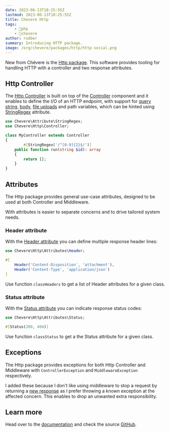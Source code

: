 ```yaml
---
date: 2023-06-13T18:25:55Z
lastmod: 2023-06-13T18:25:55Z
title: Chevere Http
tags:
    - 🐘php
    - 🥑chevere
author: rodber
summary: Introducing HTTP package.
image: /org/chevere/packages/http/http-social.png
---
```


New from Chévere is the [Http package](https://chevere.org/packages/http.html). This software provides tooling for handling HTTP with a controller and two response attributes.

## Http Controller

The [Http Controller](https://chevere.org/packages/http.html#controller) is built on top of the [Controller](https://chevere.org/library/controller.html) component and it enables to define the I/O of an HTTP endpoint, with support for [query string](https://chevere.org/packages/http.html#accept-query), [body](https://chevere.org/packages/http.html#accept-body), [file uploads](https://chevere.org/packages/http.html#accept-files) and path variables, which can be hinted using [StringRegex](https://chevere.org/library/attribute.html#stringregex) attribute.

```php
use Chevere\Attribute\StringRegex;
use Chevere\Http\Controller;

class MyController extends Controller
{
		#[StringRegex('/^[0-9]{2}$/')]
    public function run(string $id): array
    {
        return [];
    }
}
```

## Attributes

The Http package provides general use-case attributes, designed to be used at both Controller and Middleware.

With attributes is easier to separate concerns and to drive tailored system needs.

### Header attribute

With the [Header attribute](https://chevere.org/packages/http.html#header) you can define multiple response header lines:

```php
use Chevere\Http\Attributes\Header;

#[
    Header('Content-Disposition', 'attachment'),
    Header('Content-Type', 'application/json')
]
```

Use function `classHeaders` to get a list of Header attributes for a given class.

### Status attribute

With the [Status attribute](https://chevere.org/packages/http.html#status) you can indicate response status codes:

```php
use Chevere\Http\Attributes\Status;

#[Status(200, 404)]
```

Use function `classStatus` to get a the Status attribute for a given class.

## Exceptions

The Http package provides exceptions for both Http Controller and Middleware with `ControllerException` and `MiddlewareException` respectively.

I added these because I don't like using middleware to stop a request by returning a [new response](https://www.php-fig.org/psr/psr-15/#13-generating-responses) as I prefer throwing a known exception at the affected concern. This enables to drop an unwanted extra responsibility.

## Learn more

Head over to the [documentation](https://chevere.org/packages/http) and check the source [GitHub](https://github.com/chevere/http).
